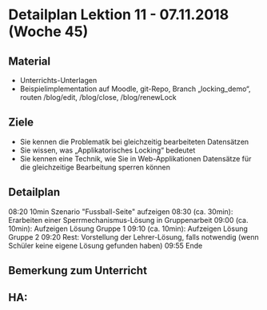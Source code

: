 Detailplan Lektion 11 - 07.11.2018 (Woche 45)
============================================

Material
--------

* Unterrichts-Unterlagen
* Beispielimplementation auf Moodle, git-Repo, Branch „locking_demo“, routen /blog/edit, /blog/close, /blog/renewLock

Ziele
-----
* Sie kennen die Problematik bei gleichzeitig bearbeiteten Datensätzen
* Sie wissen, was „Applikatorisches Locking“ bedeutet
* Sie kennen eine Technik, wie Sie in Web-Applikationen Datensätze für die gleichzeitige Bearbeitung sperren können

Detailplan
----------

08:20 10min Szenario "Fussball-Seite" aufzeigen
08:30 (ca. 30min): Erarbeiten einer Sperrmechanismus-Lösung in Gruppenarbeit
09:00 (ca. 10min): Aufzeigen Lösung Gruppe 1
09:10 (ca. 10min): Aufzeigen Lösung Gruppe 2
09:20 Rest: Vorstellung der Lehrer-Lösung, falls notwendig (wenn Schüler keine eigene Lösung gefunden haben)
09:55 Ende

Bemerkung zum Unterricht
------------------------


HA:
-----

